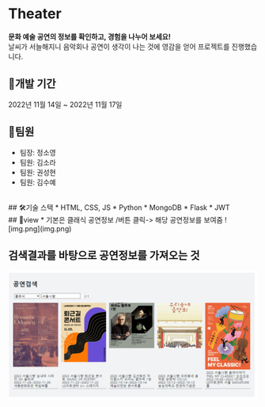 # Theater
**문화 예술 공연의 정보를 확인하고, 경험을 나누어 보세요!** <br>
날씨가 서늘해지니 음악회나 공연이 생각이 나는 것에 영감을 얻어 프로젝트를 진행했습니다.
<br>

## 📆개발 기간
2022년 11월 14일 ~ 2022년 11월 17일
<br>
## 👯팀원
* 팀장: 정소영
* 팀원: 김소라
* 팀원: 권성현
* 팀원: 김수예
<br>
## 🛠️기술 스택
* HTML, CSS, JS
* Python
* MongoDB
* Flask
* JWT
<br>
## 👀view
* 기본은 클래식 공연정보 /버튼 클릭-> 해당 공연정보를 보여줌
![img.png](img.png)
<br>

## 검색결과를 바탕으로 공연정보를 가져오는 것<br>
![img_1.png](img_1.png)

